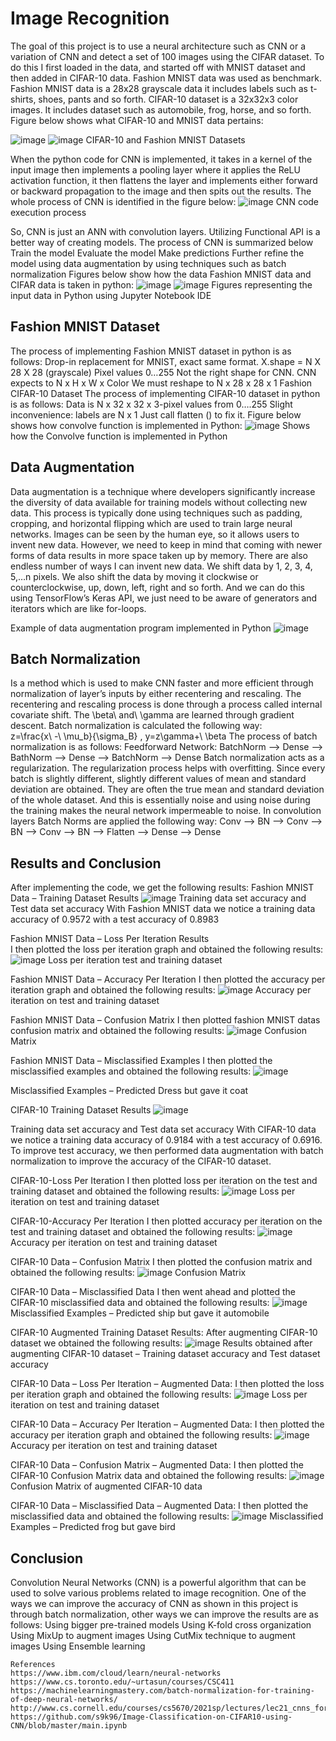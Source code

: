# Image Recognition

The goal of this project is to use a neural architecture such as CNN or a variation of CNN and detect a set of 100 images using the CIFAR dataset. To do this I first loaded in the data, and started off with MNIST dataset and then added in CIFAR-10 data. Fashion MNIST data was used as benchmark. Fashion MNIST data is a 28x28 grayscale data it includes labels such as t-shirts, shoes, pants and so forth. CIFAR-10 dataset is a 32x32x3 color images. It includes dataset such as automobile, frog, horse, and so forth. Figure below shows what CIFAR-10 and MNIST data pertains: 

![image](https://user-images.githubusercontent.com/62857780/209239380-c760a054-54dc-498d-934b-08ddb82e4a6d.png)
![image](https://user-images.githubusercontent.com/62857780/209239438-ed94b707-3955-4961-83e3-d52f92c125ed.png)
CIFAR-10 and Fashion MNIST Datasets



When the python code for CNN is implemented, it takes in a kernel of the input image then implements a pooling layer where it applies the ReLU activation function, it then flattens the layer and implements either forward or backward propagation to the image and then spits out the results. The whole process of CNN is identified in the figure below: 
![image](https://user-images.githubusercontent.com/62857780/209239528-8b4bffe5-0124-4fc5-93f5-c719b59f4993.png)
CNN code execution process

So, CNN is just an ANN with convolution layers. Utilizing Functional API is a better way of creating models. The process of CNN is summarized below
	Train the model
	Evaluate the model
	Make predictions
	Further refine the model using data augmentation by using techniques such as batch normalization
Figures below show how the data Fashion MNIST data and CIFAR data is taken in python: 
![image](https://user-images.githubusercontent.com/62857780/209239746-87fdeaa1-057d-424c-9142-6220e5ebd20c.png)
![image](https://user-images.githubusercontent.com/62857780/209239766-9f27f2bd-5637-42e3-99c2-7971a66550f2.png)
Figures representing the input data in Python using Jupyter Notebook IDE


## Fashion MNIST Dataset 

The process of implementing Fashion MNIST dataset in python is as follows: 
	Drop-in replacement for MNIST, exact same format. 
	X.shape = N X 28 X 28 (grayscale)
	Pixel values 0…255
	Not the right shape for CNN. CNN expects to N x H x W x Color
	We must reshape to N x 28 x 28 x 1
Fashion CIFAR-10 Dataset 
The process of implementing CIFAR-10 dataset in python is as follows: 
	Data is N x 32 x 32 x 3-pixel values from 0….255
	Slight inconvenience: labels are N x 1
	Just call flatten () to fix it. 
Figure below shows how convolve function is implemented in Python: 
![image](https://user-images.githubusercontent.com/62857780/209239890-f2b10fac-c3f4-4ed0-bd95-6494e3a79ee3.png)
Shows how the Convolve function is implemented in Python

## Data Augmentation 

Data augmentation is a technique where developers significantly increase the diversity of data available for training models without collecting new data. This process is typically done using techniques such as padding, cropping, and horizontal flipping which are used to train large neural networks. Images can be seen by the human eye, so it allows users to invent new data. However, we need to keep in mind that coming with newer forms of data results in more space taken up by memory. There are also endless number of ways I can invent new data. We shift data by 1, 2, 3, 4, 5,…n pixels. We also shift the data by moving it clockwise or counterclockwise, up, down, left, right and so forth. And we can do this using TensorFlow’s Keras API, we just need to be aware of generators and iterators which are like for-loops. 

Example of data augmentation program implemented in Python 
![image](https://user-images.githubusercontent.com/62857780/209239969-6bf9ae5a-f5c0-4392-8b7f-edcf001684b3.png)


## Batch Normalization
Is a method which is used to make CNN faster and more efficient through normalization of layer’s inputs by either recentering and rescaling. The recentering and rescaling process is done through a process called internal covariate shift. The \beta\ and\ \gamma are learned through gradient descent. Batch normalization is calculated the following way:  
z=\frac{x\ -\ \mu_b}{\sigma_B} , y=z\gamma+\ \beta
The process of batch normalization is as follows: 
Feedforward Network: BatchNorm --> Dense --> BathNorm --> Dense -->  BatchNorm --> Dense
Batch normalization acts as a regularization. The regularization process helps with overfitting. Since every batch is slightly different, slightly different values of mean and standard deviation are obtained. They are often the true mean and standard deviation of the whole dataset. And this is essentially noise and using noise during the training makes the neural network impermeable to noise. In convolution layers Batch Norms are applied the following way: 
Conv --> BN --> Conv --> BN --> Conv --> BN --> Flatten --> Dense --> Dense



## Results and Conclusion
After implementing the code, we get the following results: 
Fashion MNIST Data – Training Dataset Results 
![image](https://user-images.githubusercontent.com/62857780/209240311-619a92be-27a6-48cd-8270-15e813cd4b3e.png)
Training data set accuracy and Test data set accuracy
With Fashion MNIST data we notice a training data accuracy of 0.9572 with a test accuracy of 0.8983

Fashion MNIST Data – Loss Per Iteration Results  
I then plotted the loss per iteration graph and obtained the following results: 
![image](https://user-images.githubusercontent.com/62857780/209240195-b3834fde-b1e3-4001-bba9-a219d6e31cc9.png)
Loss per iteration test and training dataset

Fashion MNIST Data – Accuracy Per Iteration
I then plotted the accuracy per iteration graph and obtained the following results: 
![image](https://user-images.githubusercontent.com/62857780/209240245-eec87ba6-0a0a-43d5-be5b-5bb7ea4e3503.png)
Accuracy per iteration on test and training dataset

Fashion MNIST Data – Confusion Matrix
I then plotted fashion MNIST datas confusion matrix and obtained the following results:
![image](https://user-images.githubusercontent.com/62857780/209240357-4caaf637-b8cb-495f-be24-b2210d3bbbce.png)
Confusion Matrix

Fashion MNIST Data – Misclassified Examples
I then plotted the misclassified examples and obtained the following results: 
![image](https://user-images.githubusercontent.com/62857780/209240514-5fb10e01-2ae7-4d31-ba49-02a1091e272d.png)

Misclassified Examples – Predicted Dress but gave it coat

CIFAR-10 Training Dataset Results
![image](https://user-images.githubusercontent.com/62857780/209240590-41ed3b96-4679-4716-9c02-2efdb22f56d9.png)

Training data set accuracy and Test data set accuracy
With CIFAR-10 data we notice a training data accuracy of 0.9184 with a test accuracy of 0.6916. To improve test accuracy, we then performed data augmentation with batch normalization to improve the accuracy of the CIFAR-10 dataset. 


CIFAR-10-Loss Per Iteration
I then plotted loss per iteration on the test and training dataset and obtained the following results: 
 ![image](https://user-images.githubusercontent.com/62857780/209240627-46eaad85-91a0-4bfc-ae82-288f0b659e4a.png)
Loss per iteration on test and training dataset

CIFAR-10-Accuracy Per Iteration
I then plotted accuracy per iteration on the test and training dataset and obtained the following results: 
 ![image](https://user-images.githubusercontent.com/62857780/209240671-debec67e-3341-47ee-bccc-8b05739a80d2.png)
Accuracy per iteration on test and training dataset

CIFAR-10 Data – Confusion Matrix
I then plotted the confusion matrix and obtained the following results: 
![image](https://user-images.githubusercontent.com/62857780/209240711-d43420a8-cd0a-4a07-a660-0c8553ace522.png)
Confusion Matrix

CIFAR-10 Data – Misclassified Data
I then went ahead and plotted the CIFAR-10 misclassified data and obtained the following results:
![image](https://user-images.githubusercontent.com/62857780/209240756-89ede0e0-8fbb-4f8f-b631-40ef8ade0c45.png)
Misclassified Examples – Predicted ship but gave it automobile

CIFAR-10 Augmented Training Dataset Results: 
After augmenting CIFAR-10 dataset we obtained the following results: 
![image](https://user-images.githubusercontent.com/62857780/209240803-cab8a69d-2f7d-45bc-8dfa-6c0e2f8b9425.png)
Results obtained after augmenting CIFAR-10 dataset – Training dataset accuracy and Test dataset accuracy

CIFAR-10 Data – Loss Per Iteration – Augmented Data: 
I then plotted the loss per iteration graph and obtained the following results: 
![image](https://user-images.githubusercontent.com/62857780/209240889-456be146-9176-4c6d-9932-146ef05e9426.png)
Loss per iteration on test and training dataset

CIFAR-10 Data – Accuracy Per Iteration – Augmented Data: 
I then plotted the accuracy per iteration graph and obtained the following results:
![image](https://user-images.githubusercontent.com/62857780/209240917-cfb0ad7c-cacf-47e4-a3c8-bc615ebf79be.png)
Accuracy per iteration on test and training dataset

CIFAR-10 Data – Confusion Matrix – Augmented Data: 
I then plotted the CIFAR-10 Confusion Matrix data and obtained the following results: 
![image](https://user-images.githubusercontent.com/62857780/209240945-421519c6-40c7-4b4d-be81-94611fe0f20c.png)
Confusion Matrix of augmented CIFAR-10 data

CIFAR-10 Data – Misclassified Data – Augmented Data: 
I then plotted the misclassified data and obtained the following results: 
![image](https://user-images.githubusercontent.com/62857780/209240997-49ced3d9-d441-4b8b-af7f-fc9561c4db03.png)
Misclassified Examples – Predicted frog but gave bird

## Conclusion
Convolution Neural Networks (CNN) is a powerful algorithm that can be used to solve various problems related to image recognition. One of the ways we can improve the accuracy of CNN as shown in this project is through batch normalization, other ways we can improve the results are as follows: 
	Using bigger pre-trained models
	Using K-fold cross organization
	Using MixUp to augment images
	Using CutMix technique to augment images
	Using Ensemble learning


	References
	https://www.ibm.com/cloud/learn/neural-networks
	https://www.cs.toronto.edu/~urtasun/courses/CSC411
	https://machinelearningmastery.com/batch-normalization-for-training-of-deep-neural-networks/
	http://www.cs.cornell.edu/courses/cs5670/2021sp/lectures/lec21_cnns_for_web.pdf
	https://github.com/s9k96/Image-Classification-on-CIFAR10-using-CNN/blob/master/main.ipynb

